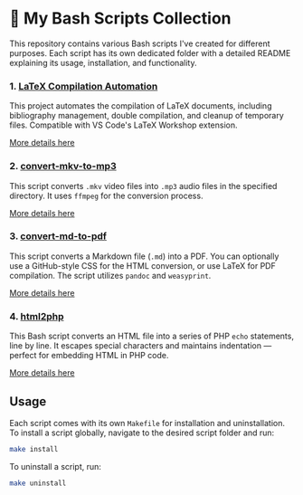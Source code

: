# 🐚 My Bash Scripts Collection

This repository contains various Bash scripts I've created for different purposes. Each script has its own dedicated folder with a detailed README explaining its usage, installation, and functionality.

### 1. [LaTeX Compilation Automation](./texcompiler)

This project automates the compilation of LaTeX documents, including bibliography management, double compilation, and cleanup of temporary files. Compatible with VS Code's LaTeX Workshop extension.

[More details here](./texcompiler/README.md)

### 2. [convert-mkv-to-mp3](./convert-mkv-to-mp3)

This script converts `.mkv` video files into `.mp3` audio files in the specified directory. It uses `ffmpeg` for the conversion process.

[More details here](./convert-mkv-to-mp3/README.md)

### 3. [convert-md-to-pdf](./convert-md-to-pdf)

This script converts a Markdown file (`.md`) into a PDF. You can optionally use a GitHub-style CSS for the HTML conversion, or use LaTeX for PDF compilation. The script utilizes `pandoc` and `weasyprint`.

[More details here](./convert-md-to-pdf/README.md)

### 4. [html2php](./html2php)

This Bash script converts an HTML file into a series of PHP `echo` statements, line by line. It escapes special characters and maintains indentation — perfect for embedding HTML in PHP code.

[More details here](./html2php/README.md)

## Usage

Each script comes with its own `Makefile` for installation and uninstallation. To install a script globally, navigate to the desired script folder and run:

```bash
make install
```

To uninstall a script, run:

```bash
make uninstall
```

